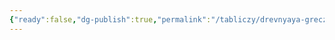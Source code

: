 ```yaml
---
{"ready":false,"dg-publish":true,"permalink":"/tabliczy/drevnyaya-grecziya/delifijskij-voznichij/","dgPassFrontmatter":true}
---
```



